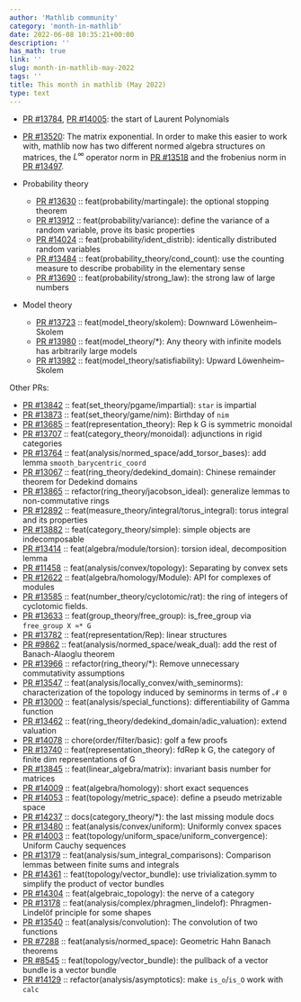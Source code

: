 ```yaml
---
author: 'Mathlib community'
category: 'month-in-mathlib'
date: 2022-06-08 10:35:21+00:00
description: ''
has_math: true
link: ''
slug: month-in-mathlib-may-2022
tags: ''
title: This month in mathlib (May 2022)
type: text
---
```


* [PR #13784](https://github.com/leanprover-community/mathlib/pull/13784), [PR #14005](https://github.com/leanprover-community/mathlib/pull/14005): the start of Laurent Polynomials

* [PR #13520](https://github.com/leanprover-community/mathlib/pull/13520): The matrix exponential. In order to make this easier to work with, mathlib now has two different normed algebra structures on matrices, the $L^\infty$ operator norm in [PR #13518](https://github.com/leanprover-community/mathlib/pull/13518) and the frobenius norm in [PR #13497](https://github.com/leanprover-community/mathlib/pull/13497).

* Probability theory
  * [PR #13630](https://github.com/leanprover-community/mathlib/pull/13630) :: feat(probability/martingale): the optional stopping theorem
  * [PR #13912](https://github.com/leanprover-community/mathlib/pull/13912) :: feat(probability/variance): define the variance of a random variable, prove its basic properties
  * [PR #14024](https://github.com/leanprover-community/mathlib/pull/14024) :: feat(probability/ident_distrib): identically distributed random variables
  * [PR #13484](https://github.com/leanprover-community/mathlib/pull/13484) :: feat(probability_theory/cond_count): use the counting measure to describe probability in the elementary sense
  * [PR #13690](https://github.com/leanprover-community/mathlib/pull/13690) :: feat(probability/strong_law): the strong law of large numbers

* Model theory
  * [PR #13723](https://github.com/leanprover-community/mathlib/pull/13723) :: feat(model_theory/skolem): Downward Löwenheim–Skolem
  * [PR #13980](https://github.com/leanprover-community/mathlib/pull/13980) :: feat(model_theory/*): Any theory with infinite models has arbitrarily large models
  * [PR #13982](https://github.com/leanprover-community/mathlib/pull/13982) :: feat(model_theory/satisfiability): Upward Löwenheim–Skolem

Other PRs:
* [PR #13842](https://github.com/leanprover-community/mathlib/pull/13842) :: feat(set_theory/pgame/impartial): `star` is impartial
* [PR #13873](https://github.com/leanprover-community/mathlib/pull/13873) :: feat(set_theory/game/nim): Birthday of `nim`
* [PR #13685](https://github.com/leanprover-community/mathlib/pull/13685) :: feat(representation_theory): Rep k G is symmetric monoidal
* [PR #13707](https://github.com/leanprover-community/mathlib/pull/13707) :: feat(category_theory/monoidal): adjunctions in rigid categories
* [PR #13764](https://github.com/leanprover-community/mathlib/pull/13764) :: feat(analysis/normed_space/add_torsor_bases): add lemma `smooth_barycentric_coord`
* [PR #13067](https://github.com/leanprover-community/mathlib/pull/13067) :: feat(ring_theory/dedekind_domain): Chinese remainder theorem for Dedekind domains
* [PR #13865](https://github.com/leanprover-community/mathlib/pull/13865) :: refactor(ring_theory/jacobson_ideal): generalize lemmas to non-commutative rings
* [PR #12892](https://github.com/leanprover-community/mathlib/pull/12892) :: feat(measure_theory/integral/torus_integral): torus integral and its properties
* [PR #13882](https://github.com/leanprover-community/mathlib/pull/13882) :: feat(category_theory/simple): simple objects are indecomposable
* [PR #13414](https://github.com/leanprover-community/mathlib/pull/13414) :: feat(algebra/module/torsion): torsion ideal, decomposition lemma
* [PR #11458](https://github.com/leanprover-community/mathlib/pull/11458) :: feat(analysis/convex/topology): Separating by convex sets
* [PR #12622](https://github.com/leanprover-community/mathlib/pull/12622) :: feat(algebra/homology/Module): API for complexes of modules
* [PR #13585](https://github.com/leanprover-community/mathlib/pull/13585) :: feat(number_theory/cyclotomic/rat): the ring of integers of cyclotomic fields.
* [PR #13633](https://github.com/leanprover-community/mathlib/pull/13633) :: feat(group_theory/free_group): is_free_group via `free_group X ≃* G`
* [PR #13782](https://github.com/leanprover-community/mathlib/pull/13782) :: feat(representation/Rep): linear structures
* [PR #9862](https://github.com/leanprover-community/mathlib/pull/9862) :: feat(analysis/normed_space/weak_dual): add the rest of Banach-Alaoglu theorem
* [PR #13966](https://github.com/leanprover-community/mathlib/pull/13966) :: refactor(ring_theory/*): Remove unnecessary commutativity assumptions
* [PR #13547](https://github.com/leanprover-community/mathlib/pull/13547) :: feat(analysis/locally_convex/with_seminorms): characterization of the topology induced by seminorms in terms of `𝓝 0`
* [PR #13000](https://github.com/leanprover-community/mathlib/pull/13000) :: feat(analysis/special_functions): differentiability of Gamma function
* [PR #13462](https://github.com/leanprover-community/mathlib/pull/13462) :: feat(ring_theory/dedekind_domain/adic_valuation): extend valuation
* [PR #14078](https://github.com/leanprover-community/mathlib/pull/14078) :: chore(order/filter/basic): golf a few proofs
* [PR #13740](https://github.com/leanprover-community/mathlib/pull/13740) :: feat(representation_theory): fdRep k G, the category of finite dim representations of G
* [PR #13845](https://github.com/leanprover-community/mathlib/pull/13845) :: feat(linear_algebra/matrix): invariant basis number for matrices
* [PR #14009](https://github.com/leanprover-community/mathlib/pull/14009) :: feat(algebra/homology): short exact sequences
* [PR #14053](https://github.com/leanprover-community/mathlib/pull/14053) :: feat(topology/metric_space): define a pseudo metrizable space
* [PR #14237](https://github.com/leanprover-community/mathlib/pull/14237) :: docs(category_theory/*): the last missing module docs
* [PR #13480](https://github.com/leanprover-community/mathlib/pull/13480) :: feat(analysis/convex/uniform): Uniformly convex spaces
* [PR #14003](https://github.com/leanprover-community/mathlib/pull/14003) :: feat(topology/uniform_space/uniform_convergence): Uniform Cauchy sequences
* [PR #13179](https://github.com/leanprover-community/mathlib/pull/13179) :: feat(analysis/sum_integral_comparisons): Comparison lemmas between finite sums and integrals
* [PR #14361](https://github.com/leanprover-community/mathlib/pull/14361) :: feat(topology/vector_bundle): use trivialization.symm to simplify the product of vector bundles
* [PR #14304](https://github.com/leanprover-community/mathlib/pull/14304) :: feat(algebraic_topology): the nerve of a category
* [PR #13178](https://github.com/leanprover-community/mathlib/pull/13178) :: feat(analysis/complex/phragmen_lindelof): Phragmen-Lindelöf principle for some shapes
* [PR #13540](https://github.com/leanprover-community/mathlib/pull/13540) :: feat(analysis/convolution): The convolution of two functions
* [PR #7288](https://github.com/leanprover-community/mathlib/pull/7288) :: feat(analysis/normed_space): Geometric Hahn Banach theorems
* [PR #8545](https://github.com/leanprover-community/mathlib/pull/8545) :: feat(topology/vector_bundle): the pullback of a vector bundle is a vector bundle
* [PR #14129](https://github.com/leanprover-community/mathlib/pull/14129) :: refactor(analysis/asymptotics): make `is_o`/`is_O` work with `calc`
